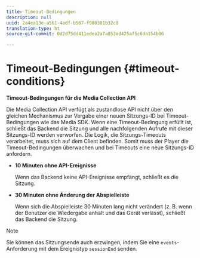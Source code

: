 ```yaml
---
title: Timeout-Bedingungen
description: null
uuid: 2a4ea13e-a561-4adf-b567-f980301b32c8
translation-type: ht
source-git-commit: 0d2d75dd411edea2a7a853ed425af5c6da154b06

---
```



# Timeout-Bedingungen {#timeout-conditions}

**Timeout-Bedingungen für die Media Collection API**

Die Media Collection API verfügt als zustandlose API nicht über den gleichen Mechanismus zur Vergabe einer neuen Sitzungs-ID bei Timeout-Bedingungen wie das Media SDK. Wenn eine Timeout-Bedingung erfüllt ist, schließt das Backend die Sitzung und alle nachfolgenden Aufrufe mit dieser Sitzungs-ID werden verworfen. Die Logik, die Sitzungs-Timeouts verarbeitet, muss sich auf dem Client befinden. Somit muss der Player die Timeout-Bedingungen überwachen und bei Timeouts eine neue Sitzungs-ID anfordern.

* **10 Minuten ohne API-Ereignisse**

   Wenn das Backend keine API-Ereignisse empfängt, schließt es die Sitzung.
* **30 Minuten ohne Änderung der Abspielleiste**

   Wenn sich die Abspielleiste 30 Minuten lang nicht verändert (z. B. wenn der Benutzer die Wiedergabe anhält und das Gerät verlässt), schließt das Backend die Sitzung.

>[!NOTE]
>
>Sie können das Sitzungsende auch erzwingen, indem Sie eine `events`-Anforderung mit dem Ereignistyp `sessionEnd` senden.

